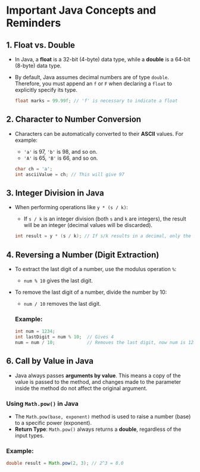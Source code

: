 # Important Java Concepts and Reminders

## 1. **Float vs. Double**

- In Java, a **float** is a 32-bit (4-byte) data type, while a **double** is a 64-bit (8-byte) data type.
- By default, Java assumes decimal numbers are of type `double`. Therefore, you must append an `f` or `F` when declaring a `float` to explicitly specify its type.
  
  ```java
  float marks = 99.99f; // 'f' is necessary to indicate a float
  ```

## 2. **Character to Number Conversion**

- Characters can be automatically converted to their **ASCII** values. For example:
  - `'a'` is 97, `'b'` is 98, and so on.
  - `'A'` is 65, `'B'` is 66, and so on.
  
  ```java
  char ch = 'a';
  int asciiValue = ch; // This will give 97
  ```

## 3. **Integer Division in Java**

- When performing operations like `y * (s / k)`:
  - If `s / k` is an integer division (both `s` and `k` are integers), the result will be an integer (decimal values will be discarded).
  
  ```java
  int result = y * (s / k); // If s/k results in a decimal, only the integer part is used.
  ```

## 4. **Reversing a Number (Digit Extraction)**

- To extract the last digit of a number, use the modulus operation `%`:
  - `num % 10` gives the last digit.
- To remove the last digit of a number, divide the number by 10:
  - `num / 10` removes the last digit.
  
  ### Example:
  ```java
  int num = 1234;
  int lastDigit = num % 10;  // Gives 4
  num = num / 10;            // Removes the last digit, now num is 123
  ```


## 6. **Call by Value in Java**

- Java always passes **arguments by value**. This means a copy of the value is passed to the method, and changes made to the parameter inside the method do not affect the original argument.


### **Using `Math.pow()` in Java**

- The `Math.pow(base, exponent)` method is used to raise a number (base) to a specific power (exponent).
- **Return Type**: `Math.pow()` always returns a **double**, regardless of the input types.

### Example:
```java
double result = Math.pow(2, 3); // 2^3 = 8.0

```